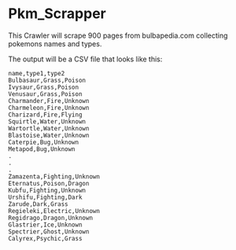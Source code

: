 # Pkm_Scrapper
 This Crawler will scrape 900 pages from bulbapedia.com collecting pokemons names and types.

The output will be a CSV file that looks like this:

~~~
name,type1,type2
Bulbasaur,Grass,Poison
Ivysaur,Grass,Poison
Venusaur,Grass,Poison
Charmander,Fire,Unknown
Charmeleon,Fire,Unknown
Charizard,Fire,Flying
Squirtle,Water,Unknown
Wartortle,Water,Unknown
Blastoise,Water,Unknown
Caterpie,Bug,Unknown
Metapod,Bug,Unknown
.
.
.
Zamazenta,Fighting,Unknown
Eternatus,Poison,Dragon
Kubfu,Fighting,Unknown
Urshifu,Fighting,Dark
Zarude,Dark,Grass
Regieleki,Electric,Unknown
Regidrago,Dragon,Unknown
Glastrier,Ice,Unknown
Spectrier,Ghost,Unknown
Calyrex,Psychic,Grass
~~~

